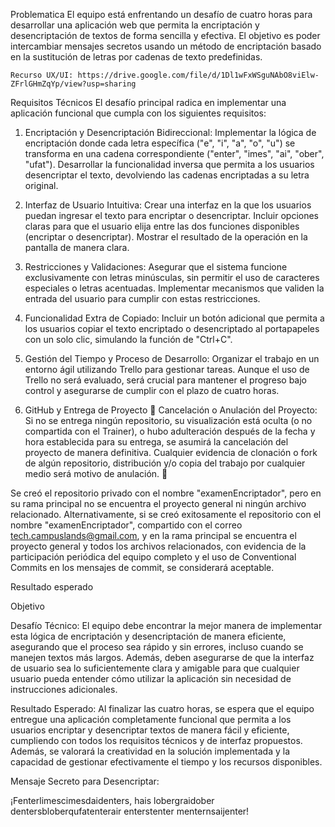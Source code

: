 Problematica
El equipo está enfrentando un desafío de cuatro horas para desarrollar una aplicación web que permita la encriptación y desencriptación de textos de forma sencilla y efectiva. El objetivo es poder intercambiar mensajes secretos usando un método de encriptación basado en la sustitución de letras por cadenas de texto predefinidas.



	Recurso UX/UI: https://drive.google.com/file/d/1Dl1wFxWSguNAbO8viElw-ZFrlGHmZqYp/view?usp=sharing  



Requisitos Técnicos
El desafío principal radica en implementar una aplicación funcional que cumpla con los siguientes requisitos:



1. Encriptación y Desencriptación Bidireccional:
Implementar la lógica de encriptación donde cada letra específica ("e", "i", "a", "o", "u") se transforma en una cadena correspondiente ("enter", "imes", "ai", "ober", "ufat").
Desarrollar la funcionalidad inversa que permita a los usuarios desencriptar el texto, devolviendo las cadenas encriptadas a su letra original.


2. Interfaz de Usuario Intuitiva:
Crear una interfaz en la que los usuarios puedan ingresar el texto para encriptar o desencriptar.
Incluir opciones claras para que el usuario elija entre las dos funciones disponibles (encriptar o desencriptar).
Mostrar el resultado de la operación en la pantalla de manera clara.


3. Restricciones y Validaciones:
Asegurar que el sistema funcione exclusivamente con letras minúsculas, sin permitir el uso de caracteres especiales o letras acentuadas.
Implementar mecanismos que validen la entrada del usuario para cumplir con estas restricciones.


4. Funcionalidad Extra de Copiado:
Incluir un botón adicional que permita a los usuarios copiar el texto encriptado o desencriptado al portapapeles con un solo clic, simulando la función de "Ctrl+C".


5. Gestión del Tiempo y Proceso de Desarrollo:
Organizar el trabajo en un entorno ágil utilizando Trello para gestionar tareas. Aunque el uso de Trello no será evaluado, será crucial para mantener el progreso bajo control y asegurarse de cumplir con el plazo de cuatro horas.


6. GitHub y Entrega de Proyecto
🚨 Cancelación o Anulación del Proyecto: Si no se entrega ningún repositorio, su visualización está oculta (o no compartida con el Trainer), o hubo adulteración después de la fecha y hora establecida para su entrega, se asumirá la cancelación del proyecto de manera definitiva. Cualquier evidencia de clonación o fork de algún repositorio, distribución y/o copia del trabajo por cualquier medio será motivo de anulación. 🚨


Se creó el repositorio privado con el nombre "examenEncriptador", pero en su rama principal no se encuentra el proyecto general ni ningún archivo relacionado. Alternativamente, si se creó exitosamente el repositorio con el nombre "examenEncriptador", compartido con el correo tech.campuslands@gmail.com, y en la rama principal se encuentra el proyecto general y todos los archivos relacionados, con evidencia de la participación periódica del equipo completo y el uso de Conventional Commits en los mensajes de commit, se considerará aceptable.

Resultado esperado

Objetivo

Desafío Técnico:
El equipo debe encontrar la mejor manera de implementar esta lógica de encriptación y desencriptación de manera eficiente, asegurando que el proceso sea rápido y sin errores, incluso cuando se manejen textos más largos. Además, deben asegurarse de que la interfaz de usuario sea lo suficientemente clara y amigable para que cualquier usuario pueda entender cómo utilizar la aplicación sin necesidad de instrucciones adicionales.



Resultado Esperado:
Al finalizar las cuatro horas, se espera que el equipo entregue una aplicación completamente funcional que permita a los usuarios encriptar y desencriptar textos de manera fácil y eficiente, cumpliendo con todos los requisitos técnicos y de interfaz propuestos. Además, se valorará la creatividad en la solución implementada y la capacidad de gestionar efectivamente el tiempo y los recursos disponibles.



Mensaje Secreto para Desencriptar:




¡Fenterlimescimesdaidenters, hais lobergraidober dentersbloberqufatenterair enterstenter menternsaijenter!

